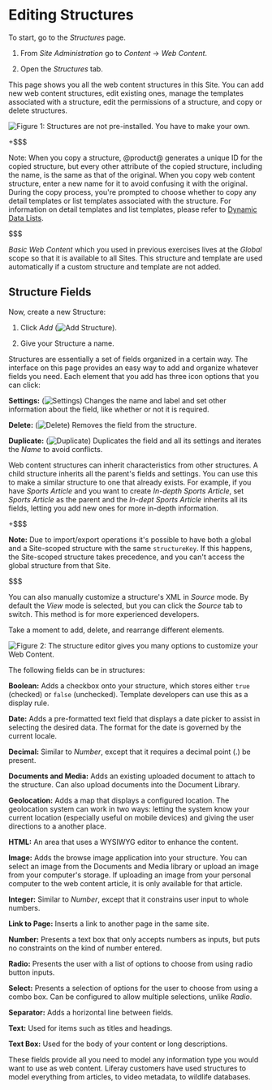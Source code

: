 # Editing Structures [](id=editing-structures)

To start, go to the *Structures* page.

1.  From *Site Administration* go to *Content* &rarr; *Web Content*.

2.  Open the *Structures* tab.

This page shows you all the web content structures in this Site. You can add
new web content structures, edit existing ones, manage the templates associated
with a structure, edit the permissions of a structure, and copy or delete
structures.

![Figure 1: Structures are not pre-installed. You have to make your own.](../../../../../images/manage-structures.png)

+$$$

Note: When you copy a structure, @product@ generates a unique ID for the copied
structure, but every other attribute of the copied structure, including the
name, is the same as that of the original. When you copy web content structure,
enter a new name for it to avoid confusing it with the original. During the
copy process, you're prompted to choose whether to copy any detail templates or
list templates associated with the structure. For information on detail
templates and list templates, please refer to 
[Dynamic Data Lists](/discover/portal/-/knowledge_base/7-1/dynamic-data-lists).

$$$

*Basic Web Content* which you used in previous exercises lives at the *Global* 
scope so that it is available to all Sites. This structure and template are 
used automatically if a custom structure and template are not added.

## Structure Fields [](id=structure-fields)

Now, create a new Structure:

1.  Click *Add* (![Add Structure](../../../../../images/icon-add.png)).

2.  Give your Structure a name.

Structures are essentially a set of fields organized in a certain way. The
interface on this page provides an easy way to add and organize whatever fields
you need. Each element that you add has three icon options that you can click:

**Settings:** (![Settings](../../../../../images/icon-wrench.png)) Changes the
name and label and set other information about the field, like whether or not
it is required. 

**Delete:** (![Delete](../../../../../images/icon-trash.png)) Removes the field 
from the structure.

**Duplicate:** (![Duplicate](../../../../../images/icon-add-2.png)) Duplicates the 
field and all its settings and iterates the *Name* to avoid conflicts.

Web content structures can inherit characteristics from other structures. A 
child structure inherits all the parent's fields and settings. You can use this 
to make a similar structure to one that already exists. For example, if you 
have *Sports Article* and you want to create *In-depth Sports Article*, set 
*Sports Article* as the parent and the *In-dept Sports Article* inherits
all its fields, letting you add new ones for more in-depth information.

+$$$

**Note:** Due to import/export operations it's possible to have both a global
and a Site-scoped structure with the same `structureKey`. If this happens, the 
Site-scoped structure takes precedence, and you can't access the global
structure from that Site.

$$$

You can also manually customize a structure's XML in *Source* mode. By default 
the *View* mode is selected, but you can click the *Source* tab to switch. This 
method is for more experienced developers.

Take a moment to add, delete, and rearrange different elements.

![Figure 2: The structure editor gives you many options to customize your Web Content.](../../../../../images/web-content-structure-editor.png)

The following fields can be in structures:

**Boolean:** Adds a checkbox onto your structure, which stores either `true`
(checked) or `false` (unchecked). Template developers can use this as a display
rule.

**Date:** Adds a pre-formatted text field that displays a date picker to assist
in selecting the desired data. The format for the date is governed by the
current locale.

**Decimal:** Similar to *Number*, except that it requires a decimal point (.) be
present.

**Documents and Media:** Adds an existing uploaded document to attach to the
structure. Can also upload documents into the Document Library.

**Geolocation:** Adds a map that displays a configured location. The geolocation
system can work in two ways: letting the system know your current location
(especially useful on mobile devices) and giving the user directions to a
another place.

**HTML:** An area that uses a WYSIWYG editor to enhance the content.

**Image:** Adds the browse image application into your structure. You can
select an image from the Documents and Media library or upload an image from
your computer's storage. If uploading an image from your personal computer to
the web content article, it is only available for that article.

**Integer:** Similar to *Number*, except that it constrains user input to
whole numbers.

**Link to Page:** Inserts a link to another page in the same site.

**Number:** Presents a text box that only accepts numbers as inputs, but puts no
constraints on the kind of number entered.

**Radio:** Presents the user with a list of options to choose from using radio
button inputs.

**Select:** Presents a selection of options for the user to choose from using a
combo box. Can be configured to allow multiple selections, unlike *Radio*.

**Separator:** Adds a horizontal line between fields.

**Text:** Used for items such as titles and headings.

**Text Box:** Used for the body of your content or long descriptions.

These fields provide all you need to model any information type you would
want to use as web content. Liferay customers have used structures to model
everything from articles, to video metadata, to wildlife databases.
